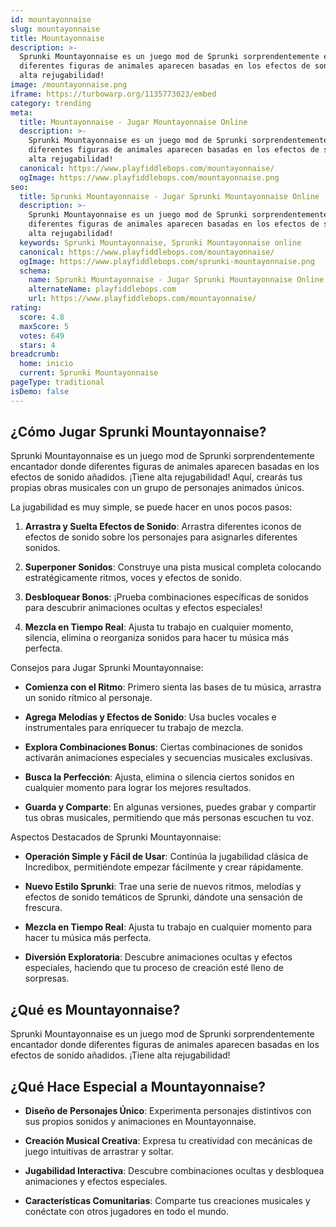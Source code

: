 ```yaml
---
id: mountayonnaise
slug: mountayonnaise
title: Mountayonnaise
description: >-
  Sprunki Mountayonnaise es un juego mod de Sprunki sorprendentemente encantador donde
  diferentes figuras de animales aparecen basadas en los efectos de sonido añadidos. ¡Tiene
  alta rejugabilidad!
image: /mountayonnaise.png
iframe: https://turbowarp.org/1135773023/embed
category: trending
meta:
  title: Mountayonnaise - Jugar Mountayonnaise Online
  description: >-
    Sprunki Mountayonnaise es un juego mod de Sprunki sorprendentemente encantador donde
    diferentes figuras de animales aparecen basadas en los efectos de sonido añadidos. ¡Tiene
    alta rejugabilidad!
  canonical: https://www.playfiddlebops.com/mountayonnaise/
  ogImage: https://www.playfiddlebops.com/mountayonnaise.png
seo:
  title: Sprunki Mountayonnaise - Jugar Sprunki Mountayonnaise Online
  description: >-
    Sprunki Mountayonnaise es un juego mod de Sprunki sorprendentemente encantador donde
    diferentes figuras de animales aparecen basadas en los efectos de sonido añadidos. ¡Tiene
    alta rejugabilidad!
  keywords: Sprunki Mountayonnaise, Sprunki Mountayonnaise online
  canonical: https://www.playfiddlebops.com/mountayonnaise/
  ogImage: https://www.playfiddlebops.com/sprunki-mountayonnaise.png
  schema:
    name: Sprunki Mountayonnaise - Jugar Sprunki Mountayonnaise Online
    alternateName: playfiddlebops.com
    url: https://www.playfiddlebops.com/mountayonnaise/
rating:
  score: 4.8
  maxScore: 5
  votes: 649
  stars: 4
breadcrumb:
  home: inicio
  current: Sprunki Mountayonnaise
pageType: traditional
isDemo: false
---
```


## ¿Cómo Jugar Sprunki Mountayonnaise?

Sprunki Mountayonnaise es un juego mod de Sprunki sorprendentemente encantador donde diferentes figuras de animales aparecen basadas en los efectos de sonido añadidos. ¡Tiene alta rejugabilidad! Aquí, crearás tus propias obras musicales con un grupo de personajes animados únicos.

La jugabilidad es muy simple, se puede hacer en unos pocos pasos:

1. **Arrastra y Suelta Efectos de Sonido**: Arrastra diferentes iconos de efectos de sonido sobre los personajes para asignarles diferentes sonidos.

1. **Superponer Sonidos**: Construye una pista musical completa colocando estratégicamente ritmos, voces y efectos de sonido.

1. **Desbloquear Bonos**: ¡Prueba combinaciones específicas de sonidos para descubrir animaciones ocultas y efectos especiales!

1. **Mezcla en Tiempo Real**: Ajusta tu trabajo en cualquier momento, silencia, elimina o reorganiza sonidos para hacer tu música más perfecta.

Consejos para Jugar Sprunki Mountayonnaise:

- **Comienza con el Ritmo**: Primero sienta las bases de tu música, arrastra un sonido rítmico al personaje.

- **Agrega Melodías y Efectos de Sonido**: Usa bucles vocales e instrumentales para enriquecer tu trabajo de mezcla.

- **Explora Combinaciones Bonus**: Ciertas combinaciones de sonidos activarán animaciones especiales y secuencias musicales exclusivas.

- **Busca la Perfección**: Ajusta, elimina o silencia ciertos sonidos en cualquier momento para lograr los mejores resultados.

- **Guarda y Comparte**: En algunas versiones, puedes grabar y compartir tus obras musicales, permitiendo que más personas escuchen tu voz.

Aspectos Destacados de Sprunki Mountayonnaise:

- **Operación Simple y Fácil de Usar**: Continúa la jugabilidad clásica de Incredibox, permitiéndote empezar fácilmente y crear rápidamente.

- **Nuevo Estilo Sprunki**: Trae una serie de nuevos ritmos, melodías y efectos de sonido temáticos de Sprunki, dándote una sensación de frescura.

- **Mezcla en Tiempo Real**: Ajusta tu trabajo en cualquier momento para hacer tu música más perfecta.

- **Diversión Exploratoria**: Descubre animaciones ocultas y efectos especiales, haciendo que tu proceso de creación esté lleno de sorpresas.

## ¿Qué es Mountayonnaise?

Sprunki Mountayonnaise es un juego mod de Sprunki sorprendentemente encantador donde diferentes figuras de animales aparecen basadas en los efectos de sonido añadidos. ¡Tiene alta rejugabilidad!

## ¿Qué Hace Especial a Mountayonnaise?

- **Diseño de Personajes Único**: Experimenta personajes distintivos con sus propios sonidos y animaciones en Mountayonnaise.

- **Creación Musical Creativa**: Expresa tu creatividad con mecánicas de juego intuitivas de arrastrar y soltar.

- **Jugabilidad Interactiva**: Descubre combinaciones ocultas y desbloquea animaciones y efectos especiales.

- **Características Comunitarias**: Comparte tus creaciones musicales y conéctate con otros jugadores en todo el mundo.